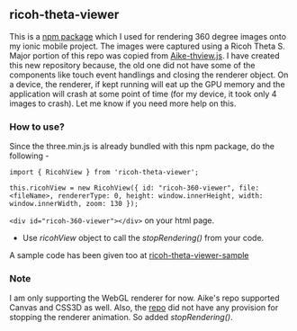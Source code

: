 ## ricoh-theta-viewer

This is a [npm package](https://www.npmjs.com/package/ricoh-theta-viewer) which I used for rendering 360 degree images onto my ionic mobile project. The images were captured using a Ricoh Theta S.
Major portion of this repo was copied from [Aike-thview.js](https://github.com/aike/thview.js). I have created this new repository because, the old one did not have some of the components like touch event handlings and closing the renderer object. On a device, the renderer, if kept running will eat up the GPU memory and the application will crash at some point of time (for my device, it took only 4 images to crash). Let me know if you need more help on this.

### How to use?

Since the three.min.js is already bundled with this npm package, do the following - 

`import { RicohView } from 'ricoh-theta-viewer';`

`this.ricohView = new RicohView({ id: "ricoh-360-viewer", file: <fileName>, rendererType: 0, height: window.innerHeight, width: window.innerWidth, zoom: 130 });`

`<div id="ricoh-360-viewer"></div>` on your html page.

- Use _ricohView_ object to call the _stopRendering()_ from your code.

A sample code has been given too at [ricoh-theta-viewer-sample](https://github.com/rajeshpanda/ricoh-theta-viewer-sample)


### Note

I am only supporting the WebGL renderer for now. Aike's repo supported Canvas and CSS3D as well. Also, the [repo](https://github.com/aike/thview.js) did not have any provision for stopping the renderer animation. So added _stopRendering()_.
